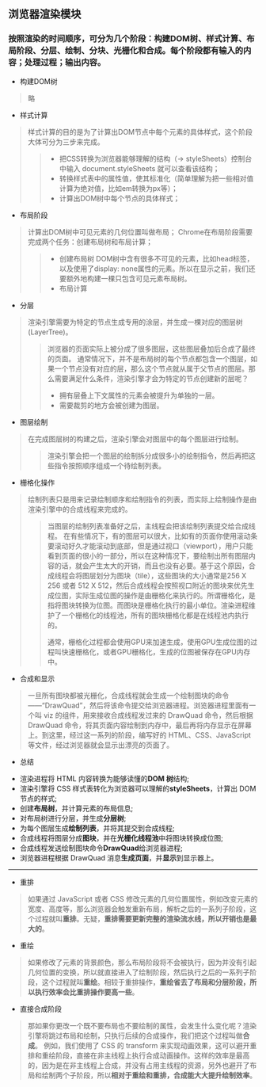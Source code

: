 ## 浏览器渲染模块

### 按照渲染的时间顺序，可分为几个阶段：构建DOM树、样式计算、布局阶段、分层、绘制、分块、光栅化和合成。每个阶段都有输入的内容；处理过程；输出内容。

- 构建DOM树   
> 略

- 样式计算

> 样式计算的目的是为了计算出DOM节点中每个元素的具体样式，这个阶段大体可分为三步来完成。
>> - 把CSS转换为浏览器能够理解的结构（-> styleSheets）控制台中输入 document.styleSheets 就可以查看该结构；
>> - 转换样式表中的属性值，使其标准化（简单理解为把一些相对值计算为绝对值，比如em转换为px等）；
>> - 计算出DOM树中每个节点的具体样式；

- 布局阶段

> 计算出DOM树中可见元素的几何位置叫做布局；
> Chrome在布局阶段需要完成两个任务：创建布局树和布局计算；
>> - 创建布局树 DOM树中含有很多不可见的元素，比如head标签，以及使用了display: none属性的元素。所以在显示之前，我们还要额外地构建一棵只包含可见元素布局树。
>> - 布局计算 

- 分层

> 渲染引擎需要为特定的节点生成专用的涂层，并生成一棵对应的图层树(LayerTree)。
>
>> 浏览器的页面实际上被分成了很多图层，这些图层叠加后合成了最终的页面。
>> 通常情况下，并不是布局树的每个节点都包含一个图层，如果一个节点没有对应的层，那么这个节点就从属于父节点的图层。那么需要满足什么条件，渲染引擎才会为特定的节点创建新的层呢？
>> - 拥有层叠上下文属性的元素会被提升为单独的一层。
>> - 需要裁剪的地方会被创建为图层。

- 图层绘制

> 在完成图层树的构建之后，渲染引擎会对图层中的每个图层进行绘制。
>
>> 渲染引擎会把一个图层的绘制拆分成很多小的绘制指令，然后再把这些指令按照顺序组成一个待绘制列表。

- 栅格化操作

> 绘制列表只是用来记录绘制顺序和绘制指令的列表，而实际上绘制操作是由渲染引擎中的合成线程来完成的。
>> 当图层的绘制列表准备好之后，主线程会把该绘制列表提交给合成线程。
>> 在有些情况下，有的图层可以很大，比如有的页面你使用滚动条要滚动好久才能滚动到底部，但是通过视口（viewport），用户只能看到页面的很小的一部分，所以在这种情况下，要绘制出所有图层内容的话，就会产生太大的开销，而且也没有必要。基于这个原因，合成线程会将图层划分为图块（tile），这些图块的大小通常是256 X 256 或者 512 X 512，然后合成线程会按照视口附近的图块来优先生成位图，实际生成位图的操作是由栅格化来执行的。所谓栅格化，是指将图块转换为位图。而图块是栅格化执行的最小单位。渲染进程维护了一个栅格化的线程池，所有的图块栅格化都是在线程池内执行的。
>>
>> 通常，栅格化过程都会使用GPU来加速生成，使用GPU生成位图的过程叫快速栅格化，或者GPU栅格化，生成的位图被保存在GPU内存中。

- 合成和显示

> 一旦所有图块都被光栅化，合成线程就会生成一个绘制图块的命令——“DrawQuad”，然后将该命令提交给浏览器进程。浏览器进程里面有一个叫 viz 的组件，用来接收合成线程发过来的 DrawQuad 命令，然后根据 DrawQuad 命令，将其页面内容绘制到内存中，最后再将内存显示在屏幕上。到这里，经过这一系列的阶段，编写好的 HTML、CSS、JavaScript 等文件，经过浏览器就会显示出漂亮的页面了。

- 总结   
+ 渲染进程将 HTML 内容转换为能够读懂的**DOM 树**结构;
+ 渲染引擎将 CSS 样式表转化为浏览器可以理解的**styleSheets**，计算出 DOM 节点的样式;
+ 创建**布局树**，并计算元素的布局信息;
+ 对布局树进行分层，并生成**分层树**;
+ 为每个图层生成**绘制列表**，并将其提交到合成线程;
+ 合成线程将图层分成**图块**，并在**光栅化线程池**中将图块转换成位图;
+ 合成线程发送绘制图块命令**DrawQuad**给浏览器进程;
+ 浏览器进程根据 DrawQuad 消息**生成页面**，并**显示**到显示器上。

----

- 重排   
> 如果通过 JavaScript 或者 CSS 修改元素的几何位置属性，例如改变元素的宽度、高度等，那么浏览器会触发重新布局，解析之后的一系列子阶段，这个过程就叫**重排**。无疑，**重排需要更新完整的渲染流水线，所以开销也是最大的**。

- 重绘   
> 如果修改了元素的背景颜色，那么布局阶段将不会被执行，因为并没有引起几何位置的变换，所以就直接进入了绘制阶段，然后执行之后的一系列子阶段，这个过程就叫**重绘**。相较于重排操作，**重绘省去了布局和分层阶段，所以执行效率会比重排操作要高一些**。

- 直接合成阶段
> 那如果你更改一个既不要布局也不要绘制的属性，会发生什么变化呢？渲染引擎将跳过布局和绘制，只执行后续的合成操作，我们把这个过程叫做**合成**。
> 例如，我们使用了 CSS 的 transform 来实现动画效果，这可以避开重排和重绘阶段，直接在非主线程上执行合成动画操作。这样的效率是最高的，因为是在非主线程上合成，并没有占用主线程的资源，另外也避开了布局和绘制两个子阶段，所以**相对于重绘和重排，合成能大大提升绘制效率**。




